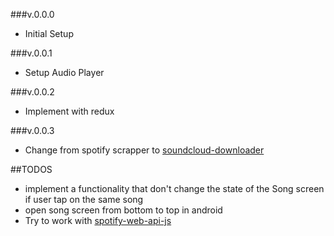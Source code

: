 ###v.0.0.0

- Initial Setup

###v.0.0.1

- Setup Audio Player

###v.0.0.2

- Implement with redux

###v.0.0.3

- Change from spotify scrapper to [soundcloud-downloader](https://rapidapi.com/TTKTrungKien/api/soundcloud-downloader4/)

##TODOS

- implement a functionality that don't change the state of the Song screen if user tap on the same song
- open song screen from bottom to top in android
- Try to work with [spotify-web-api-js](https://github.com/JMPerez/spotify-web-api-js)
